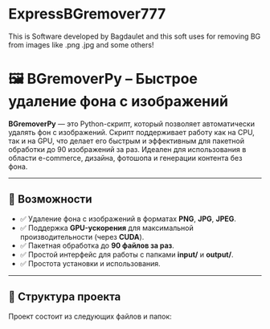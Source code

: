 <!--
  ____    _____   ____    ___    ____   _   _   _____   ____      ____   __   __
 |  _ \  | ____| / ___|  |_ _|  / ___| | \ | | | ____| |  _ \    | __ )  \ \ / /
 | | | | |  _|   \___ \   | |  | |  _  |  \| | |  _|   | | | |   |  _ \   \ V / 
 | |_| | | |___   ___) |  | |  | |_| | | |\  | | |___  | |_| |   | |_) |   | |  
 |____/  |_____| |____/  |___|  \____| |_| \_| |_____| |____/    |____/    |_|  

 ___                              ___     __   __        __
/   |                ________     | |    //    | |       | |     ________   
|   |               /  _____  \   | |   //     | |       | |    /  _____  \  
|   |               | |     | |   | |  //      | |       | |    | |     | |   
|   |_________      | |     | |   | | //       | |_______| |    | |     | |   
|   |_________ \    | |_____| |   | |//        | |       | |    | |_____| |    
|   |         \ \   | |_____| |   | |\\        | |_______| |    | |_____| |      
|   |         | |   | |     | |   | | \\       | |       | |    | |     | |       
|   |         | |   | |     | |   | |  \\      | |       | |    | |     | |       
|   |         | |   | |     | |   | |   \\     | |       | |    | |     | |        
|   |_________| |   | |     | |   | |    \\    | |       | |    | |     | |          
|___|___________/  /__/     \__\  ---     --   | |       | |   /__/     \__\        


                  Разработчик Бақдаулет Көптілеу +87006581615
                  -->



# ExpressBGremover777
This is Software developed by Bagdaulet and this soft uses for removing BG from images like .png .jpg and some others! 
# 🖼️ BGremoverPy – Быстрое удаление фона с изображений

**BGremoverPy** — это Python-скрипт, который позволяет автоматически удалять фон с изображений. Скрипт поддерживает работу как на CPU, так и на GPU, что делает его быстрым и эффективным для пакетной обработки до 90 изображений за раз. Идеален для использования в области e-commerce, дизайна, фотошопа и генерации контента без фона.

---

## 🚀 Возможности

- ✅ Удаление фона с изображений в форматах **PNG**, **JPG**, **JPEG**.
- ✅ Поддержка **GPU-ускорения** для максимальной производительности (через **CUDA**).
- ✅ Пакетная обработка до **90 файлов за раз**.
- ✅ Простой интерфейс для работы с папками **input/** и **output/**.
- ✅ Простота установки и использования.

---

## 📁 Структура проекта

Проект состоит из следующих файлов и папок:

